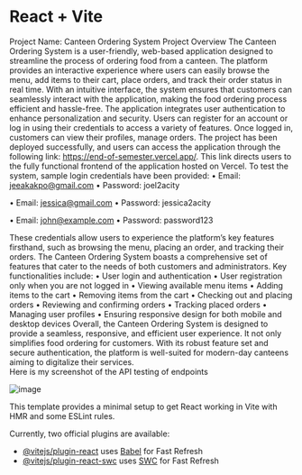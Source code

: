 # React + Vite
Project Name: Canteen Ordering System
Project Overview
The Canteen Ordering System is a user-friendly, web-based application designed to streamline the process of ordering food from a canteen. The platform provides an interactive experience where users can easily browse the menu, add items to their cart, place orders, and track their order status in real time. With an intuitive interface, the system ensures that customers can seamlessly interact with the application, making the food ordering process efficient and hassle-free.
The application integrates user authentication to enhance personalization and security. Users can register for an account or log in using their credentials to access a variety of features. Once logged in, customers can view their profiles, manage orders. 
The project has been deployed successfully, and users can access the application through the following link: https://end-of-semester.vercel.app/. This link directs users to the fully functional frontend of the application hosted on Vercel.
To test the system, sample login credentials have been provided:
•	Email: jeeakakpo@gmail.com
•	Password: joel2acity

•	Email: jessica@gmail.com
•	Password: jessica2acity

•	Email: john@example.com
•	Password: password123

These credentials allow users to experience the platform’s key features firsthand, such as browsing the menu, placing an order, and tracking their orders.
The Canteen Ordering System boasts a comprehensive set of features that cater to the needs of both customers and administrators. Key functionalities include:
•	User login and authentication
•	User registration only when you are not logged in
•	Viewing available menu items
•	Adding items to the cart
•	Removing items from the cart
•	Checking out and placing orders
•	Reviewing and confirming orders
•	Tracking placed orders
•	Managing user profiles
•	Ensuring responsive design for both mobile and desktop devices
Overall, the Canteen Ordering System is designed to provide a seamless, responsive, and efficient user experience. It not only simplifies food ordering for customers. With its robust feature set and secure authentication, the platform is well-suited for modern-day canteens aiming to digitalize their services.  
Here is my screenshot of the API testing of endpoints


 

![image](https://github.com/user-attachments/assets/501acc49-4184-4079-85cd-d22828791a72)


This template provides a minimal setup to get React working in Vite with HMR and some ESLint rules.

Currently, two official plugins are available:

- [@vitejs/plugin-react](https://github.com/vitejs/vite-plugin-react/blob/main/packages/plugin-react/README.md) uses [Babel](https://babeljs.io/) for Fast Refresh
- [@vitejs/plugin-react-swc](https://github.com/vitejs/vite-plugin-react-swc) uses [SWC](https://swc.rs/) for Fast Refresh
